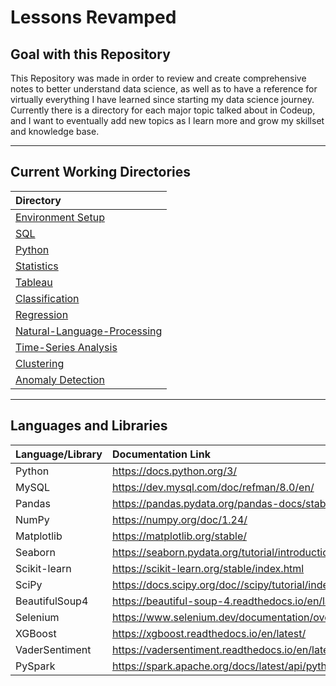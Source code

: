 # Lessons Revamped

## Goal with this Repository

This Repository was made in order to review and create comprehensive notes to better understand data science, as well as to have a reference for virtually everything I have learned since starting my data science journey. Currently there is a directory for each major topic talked about in Codeup, and I want to eventually add new topics as I learn more and grow my skillset and knowledge base.

---

## Current Working Directories

|**Directory**|
|:--------|
|[Environment Setup](https://github.com/shawn-brown12/lesson_walkthroughs/tree/main/Environment-Setup)|
|[SQL](https://github.com/shawn-brown12/lesson_walkthroughs/tree/main/SQL)|
|[Python](https://github.com/shawn-brown12/lesson_walkthroughs/tree/main/Python)|
|[Statistics](https://github.com/shawn-brown12/lesson_walkthroughs/tree/main/Statistics)|
|[Tableau](https://github.com/shawn-brown12/lesson_walkthroughs/tree/main/Tableau)|
|[Classification](https://github.com/shawn-brown12/lesson_walkthroughs/tree/main/Classification)|
|[Regression](https://github.com/shawn-brown12/lesson_walkthroughs/tree/main/Regression)|
|[Natural-Language-Processing](https://github.com/shawn-brown12/lesson_walkthroughs/tree/main/Natural-Language-Processing)|
|[Time-Series Analysis](https://github.com/shawn-brown12/lesson_walkthroughs/tree/main/Time-Series)|
|[Clustering](https://github.com/shawn-brown12/lesson_walkthroughs/tree/main/Clustering)|
|[Anomaly Detection](https://github.com/shawn-brown12/lesson_walkthroughs/tree/main/Anomaly-Detection)|

---

## Languages and Libraries

|**Language/Library**|**Documentation Link**|
|:--------|:-----------|
|Python| https://docs.python.org/3/ |
|MySQL| https://dev.mysql.com/doc/refman/8.0/en/ |
|Pandas|https://pandas.pydata.org/pandas-docs/stable/index.html |
|NumPy|https://numpy.org/doc/1.24/ |
|Matplotlib|https://matplotlib.org/stable/ | 
|Seaborn|https://seaborn.pydata.org/tutorial/introduction.html |
|Scikit-learn|https://scikit-learn.org/stable/index.html |
|SciPy|https://docs.scipy.org/doc//scipy/tutorial/index.html#user-guide |
|BeautifulSoup4|https://beautiful-soup-4.readthedocs.io/en/latest/ |
|Selenium|https://www.selenium.dev/documentation/overview/ |
|XGBoost|https://xgboost.readthedocs.io/en/latest/ |
|VaderSentiment|https://vadersentiment.readthedocs.io/en/latest/pages/installation.html |
|PySpark|https://spark.apache.org/docs/latest/api/python/index.html | 